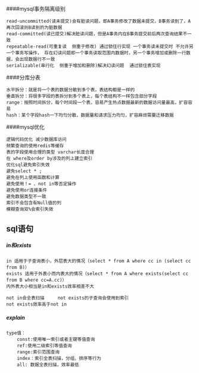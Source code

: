 ####mysql事务隔离级别

	read-uncommitted(读未提交)会有脏读问题，即A事务修改了数据未提交，B事务读到了，A再次回滚则B读到的为脏数据
	read-committed(读已提交)解决脏读问题，但是A事务内在B事务提交前后两次查询结果不一致	
	repeatable-read(可重复读  侧重于修改) 通过锁住行实现 一个事务读未提交时 不允许另一个事务写操作， 存在幻读问题即一个事务读取范围内数据时，另一个事务增加或删除一行数据，会出现数据行不一致	
	serializable(串行化  侧重于增加和删除)解决幻读问题  通过锁住表实现
####分库分表

	水平拆分：就是将一个表的数据分散到多个表，表结构都是一样的
	垂直拆分：将很多字段的表拆分到多个表上，每个表结构不一样包含部分字段
	range：按照时间拆分，每个时间段一个表，容易产生热点数据最新的数据访问量最高，扩容容易
	hash：某个字段hash一下均匀分散，数据量和请求压力均匀，扩容麻烦需要迁移数据
####mysql优化

	逻辑代码优化 减少数据库访问   
	频繁查询的使用redis等缓存 
	表的字段使用合理的类型 varchar长度合理	
	在 where及order by涉及的列上建立索引
	优化sql避免索引失效
	避免select * ;
	避免在列上使用函数和计算
	避免使用！= 、not in等否定操作
	避免使用or连接条件
	避免数据类型不一致
	索引不会包含有Null值的列
	模糊查询双%会索引失效

## sql语句
	
##### in和exists
	in 适用于子查询表小，外层表大的情况（select * from A where cc in (select cc from B)）
	exists 适用于外表小而内表大的情况（select * from A where exists(select cc from B where cc=A.cc)）
	内外表大小相当是in和exists效率相差不大
	
	not in会全表扫描     not exists的子查询会使用到索引
	not exists效率高于not in
	
##### explain
	type值：
		const:使用唯一索引或者主键等值查询
		ref:使用二级索引等值查询
		range:索引范围查询
		index：索引全表扫描，分组、排序等行为
		all: 数据全表扫描，效率最低
		
		
